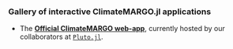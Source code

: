 ### Gallery of interactive ClimateMARGO.jl applications

- The **[Official ClimateMARGO web-app](https://margo.plutojl.org/introduction.html)**, currently hosted by our collaborators at [`Pluto.jl`](https://github.com/fonsp/Pluto.jl).
